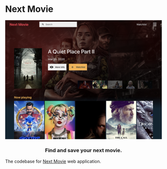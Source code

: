 # Next Movie

<div align="center">

  [![Next Movie](./public/screenshot.png)](https://nextmovie.us)

  ### Find and save your next movie.

</div>

The codebase for [Next Movie](https://nextmovie.us) web application.
